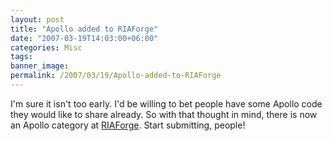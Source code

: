 ```yaml
---
layout: post
title: "Apollo added to RIAForge"
date: "2007-03-19T14:03:00+06:00"
categories: Misc 
tags: 
banner_image: 
permalink: /2007/03/19/Apollo-added-to-RIAForge
---
```


I'm sure it isn't too early. I'd be willing to bet people have some Apollo code they would like to share already. So with that thought in mind, there is now an Apollo category at <a href="http://www.riaforge.org">RIAForge</a>. Start submitting, people!
